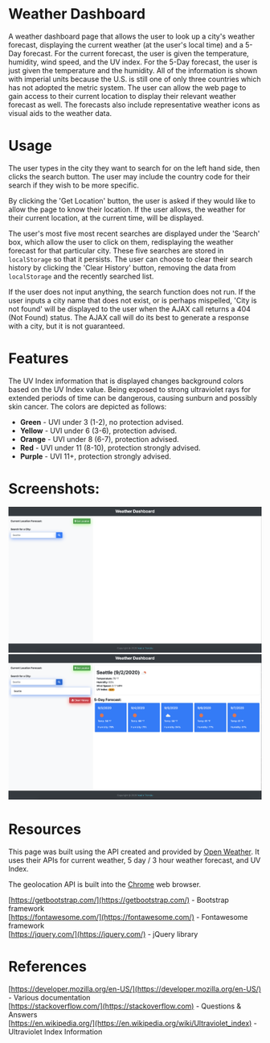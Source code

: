 # Weather Dashboard
A weather dashboard page that allows the user to look up a city's weather forecast, displaying the current weather (at the user's local time) and a 5-Day forecast. For the current forecast, the user is given the temperature, humidity, wind speed, and the UV index. For the 5-Day forecast, the user is just given the temperature and the humidity. All of the information is shown with imperial units because the U.S. is still one of only three countries which has not adopted the metric system. The user can allow the web page to gain access to their current location to display their relevant weather forecast as well. The forecasts also include representative weather icons as visual aids to the weather data.

# Usage
The user types in the city they want to search for on the left hand side, then clicks the search button. The user may include the country code for their search if they wish to be more specific.

By clicking the 'Get Location' button, the user is asked if they would like to allow the page to know their location. If the user allows, the weather for their current location, at the current time, will be displayed.

The user's most five most recent searches are displayed under the 'Search' box, which allow the user to click on them, redisplaying the weather forecast for that particular city. These five searches are stored in `localStorage` so that it persists. The user can choose to clear their search history by clicking the 'Clear History' button, removing the data from `localStorage` and the recently searched list.

If the user does not input anything, the search function does not run. If the user inputs a city name that does not exist, or is perhaps mispelled, 'City is not found' will be displayed to the user when the AJAX call returns a 404 (Not Found) status. The AJAX call will do its best to generate a response with a city, but it is not guaranteed.

# Features
The UV Index information that is displayed changes background colors based on the UV Index value. Being exposed to strong ultraviolet rays for extended periods of time can be dangerous, causing sunburn and possibly skin cancer. The colors are depicted as follows:
* **Green** - UVI under 3 (1-2), no protection advised.
* **Yellow** - UVI under 6 (3-6), protection advised.
* **Orange** - UVI under 8 (6-7), protection advised.
* **Red** - UVI under 11 (8-10), protection strongly advised.
* **Purple** - UVI 11+, protection strongly advised.

# Screenshots:
<img src="https://github.com/tronciu92/week6.WeatherDashboard/blob/master/assets/img/shot1.png">

<img src="https://github.com/tronciu92/week6.WeatherDashboard/blob/master/assets/img/shot2.png">

# Resources
This page was built using the API created and provided by [Open Weather](https://openweathermap.org/). It uses their APIs for current weather, 5 day / 3 hour weather forecast, and UV Index.

The geolocation API is built into the [Chrome](https://www.google.com/chrome/) web browser.

[https://getbootstrap.com/](https://getbootstrap.com/) - Bootstrap framework <br>
[https://fontawesome.com/](https://fontawesome.com/) - Fontawesome framework <br>
[https://jquery.com/](https://jquery.com/) - jQuery library <br>

# References
[https://developer.mozilla.org/en-US/](https://developer.mozilla.org/en-US/) - Various documentation <br>
[https://stackoverflow.com/](https://stackoverflow.com) - Questions & Answers <br>
[https://en.wikipedia.org/](https://en.wikipedia.org/wiki/Ultraviolet_index) - Ultraviolet Index Information
